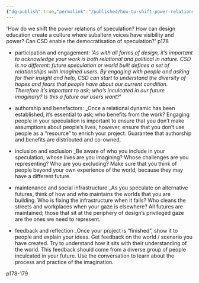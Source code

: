 ```yaml
---
{"dg-publish":true,"permalink":"/published/how-to-shift-power-relations-of-speculation/"}
---
```


'How do we shift the power relations of speculation? How can design education create a culture where subaltern voices have visibility and power? Can CSD enable the democratisation of speculation?' p178

- participation and engagement:
	_'As with all forms of design, it’s important to acknowledge your work is both relational and political in nature. CSD is no different: future speculation or world built defines a set of relationships with imagined users. By engaging with people and asking for their insight and help, CSD can start to understand the diversity of hopes and fears that people have about our current condition. Therefore it’s important to ask; who’s inculcated in our future imaginary? Is this a future our users want?'_
	
- authorship and benefactors:
	_Once a relational dynamic has been established, it’s essential to ask; who benefits from the work? Engaging people in your speculation is important to ensure that you don’t make assumptions about people’s lives, however, ensure that you don’t use people as a “resource” to enrich your project. Guarantee that authorship and benefits are distributed and co-owned.
	
- inclusion and exclusion 
	_Be aware of who you include in your speculation; whose lives are you imagining? Whose challenges are you representing? Who are you excluding? Make sure that you think of people beyond your own experience of the world, because they may have a different future.
	
- maintenance and social infrastructure
	_As you speculate on alternative futures, think of how and who maintains the worlds that you are building. Who is fixing the infrastructure when it fails? Who cleans the streets and workplaces when your gaze is elsewhere? All futures are maintained; those that sit at the periphery of design’s privileged gaze are the ones we need to represent.
	
- feedback and reflection 
	_Once your project is “finished”, show it to people and explain your ideas. Get feedback on the world / scenario you have created. Try to understand how it sits with their understanding of the world. This feedback should come from a diverse group of people inculcated in your future. Use the conversation to learn about the process and practice of the imagination.
	
p178-179